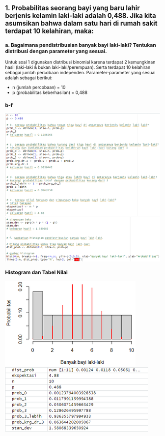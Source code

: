## 1. Probabilitas seorang bayi yang baru lahir berjenis kelamin laki-laki adalah 0,488. Jika kita asumsikan bahwa dalam satu hari di rumah sakit terdapat 10 kelahiran, maka:
### a. Bagaimana pendistribusian banyak bayi laki-laki? Tentukan distribusi dengan parameter yang sesuai.
Untuk soal 1 digunakan distribusi binomial karena terdapat 2 kemungkinan hasil (laki-laki & bukan laki-laki/perempuan). Serta terdapat 10 kelahiran sebagai jumlah percobaan independen. Parameter-parameter yang sesuai adalah sebagai berikut:
- n (jumlah percobaan) = 10
- p (probabilitas keberhasilan) = 0,488
### b-f
![1-1](gambar/1-1.png)
![1-2](gambar/1-2.png)
### Histogram dan Tabel Nilai
![1-histogram](gambar/1-histogram.png)
![1-tabel](gambar/1-tabel.png)
